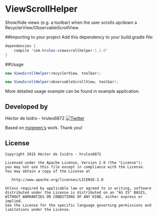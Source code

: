 ViewScrollHelper
=====
Show/hide views (e.g. a toolbar) when the user scrolls up/down a RecyclerView/ObservableScrollView.

##Importing to your project
Add this dependency to your build.gradle file:
```java
dependencies {
    compile 'com.hrules:viewscrollhelper:1.2.0'
}
```
##Usage
```java
new ViewScrollHelper(recyclerView, toolbar);

new ViewScrollHelper(observableScrollView, toolbar);
```
More detailed usage example can be found in example application.

Developed by
-------
Héctor de Isidro - hrules6872 [![Twitter](http://img.shields.io/badge/contact-@h_rules-blue.svg?style=flat)](http://twitter.com/h_rules)

Based on [mzgreen's](https://github.com/mzgreen/HideOnScrollExample) work. Thank you!

License
-------
    Copyright 2015 Héctor de Isidro - hrules6872

    Licensed under the Apache License, Version 2.0 (the "License");
    you may not use this file except in compliance with the License.
    You may obtain a copy of the License at

       http://www.apache.org/licenses/LICENSE-2.0

    Unless required by applicable law or agreed to in writing, software
    distributed under the License is distributed on an "AS IS" BASIS,
    WITHOUT WARRANTIES OR CONDITIONS OF ANY KIND, either express or implied.
    See the License for the specific language governing permissions and
    limitations under the License.
